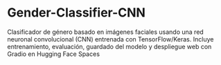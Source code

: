 # Gender-Classifier-CNN
Clasificador de género basado en imágenes faciales usando una red neuronal convolucional (CNN) entrenada con TensorFlow/Keras. Incluye entrenamiento, evaluación, guardado del modelo y despliegue web con Gradio en Hugging Face Spaces
